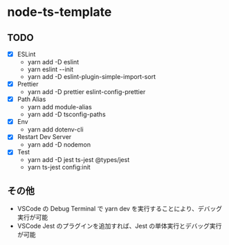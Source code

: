 # node-ts-template

## TODO

- [x] ESLint
  - yarn add -D eslint
  - yarn eslint --init
  - yarn add -D eslint-plugin-simple-import-sort
- [x] Prettier
  - yarn add -D prettier eslint-config-prettier
- [x] Path Alias
  - yarn add module-alias
  - yarn add -D tsconfig-paths
- [x] Env
  - yarn add dotenv-cli
- [x] Restart Dev Server
  - yarn add -D nodemon
- [x] Test
  - yarn add -D jest ts-jest @types/jest
  - yarn ts-jest config:init

## その他

- VSCode の Debug Terminal で yarn dev を実行することにより、デバッグ実行が可能
- VSCode Jest のプラグインを追加すれば、Jest の単体実行とデバッグ実行が可能
